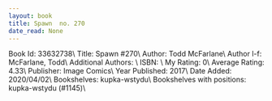 ```yaml
---
layout: book
title: Spawn  no. 270
date_read: None
---
```


Book Id: 33632738\ 
Title: Spawn #270\ 
Author: Todd McFarlane\ 
Author l-f: McFarlane, Todd\ 
Additional Authors: \ 
ISBN: \ 
My Rating: 0\ 
Average Rating: 4.33\ 
Publisher: Image Comics\ 
Year Published: 2017\ 
Date Added: 2020/04/02\ 
Bookshelves: kupka-wstydu\ 
Bookshelves with positions: kupka-wstydu (#1145)\ 

